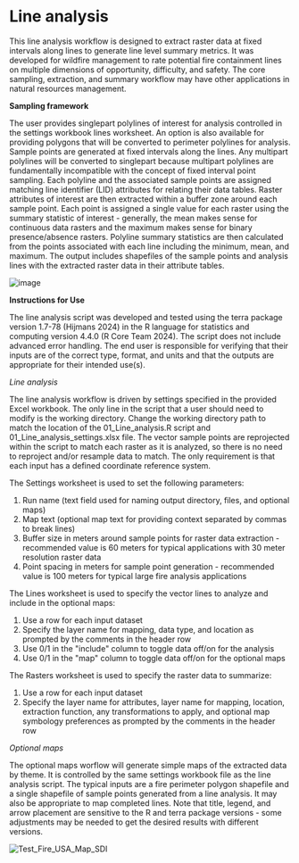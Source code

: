 # Line analysis
This line analysis workflow is designed to extract raster data at fixed intervals along lines to generate line level summary metrics. It was developed for wildfire management to rate potential fire containment lines on multiple dimensions of opportunity, difficulty, and safety. The core sampling, extraction, and summary workflow may have other applications in natural resources management.

**Sampling framework**

The user provides singlepart polylines of interest for analysis controlled in the settings workbook lines worksheet. An option is also available for providing polygons that will be converted to perimeter polylines for analysis. Sample points are generated at fixed intervals along the lines. Any multipart polylines will be converted to singlepart because multipart polylines are fundamentally incompatible with the concept of fixed interval point sampling. Each polyline and the associated sample points are assigned matching line identifier (LID) attributes for relating their data tables. Raster attributes of interest are then extracted within a buffer zone around each sample point. Each point is assigned a single value for each raster using the summary statistic of interest - generally, the mean makes sense for continuous data rasters and the maximum makes sense for binary presence/absence rasters. Polyline summary statistics are then calculated from the points associated with each line including the minimum, mean, and maximum. The output includes shapefiles of the sample points and analysis lines with the extracted raster data in their attribute tables.

![image](https://github.com/bengannon-fc/Line_analysis/assets/81584637/f2f95ab4-6610-4f74-9378-c8f072675a85)

**Instructions for Use**

The line analysis script was developed and tested using the terra package version 1.7-78 (Hijmans 2024) in the R language for statistics and computing version 4.4.0 (R Core Team 2024). The script does not include advanced error handling. The end user is responsible for verifying that their inputs are of the correct type, format, and units and that the outputs are appropriate for their intended use(s). 

_Line analysis_

The line analysis workflow is driven by settings specified in the provided Excel workbook. The only line in the script that a user should need to modify is the working directory. Change the working directory path to match the location of the 01_Line_analysis.R script and 01_Line_analysis_settings.xlsx file. The vector sample points are reprojected within the script to match each raster as it is analyzed, so there is no need to reproject and/or resample data to match. The only requirement is that each input has a defined coordinate reference system.

The Settings worksheet is used to set the following parameters:
1) Run name (text field used for naming output directory, files, and optional maps)
2) Map text (optional map text for providing context separated by commas to break lines)
3) Buffer size in meters around sample points for raster data extraction - recommended value is 60 meters for typical applications with 30 meter resolution raster data
4) Point spacing in meters for sample point generation - recommended value is 100 meters for typical large fire analysis applications

The Lines worksheet is used to specify the vector lines to analyze and include in the optional maps:
1) Use a row for each input dataset
2) Specify the layer name for mapping, data type, and location as prompted by the comments in the header row
3) Use 0/1 in the "include" column to toggle data off/on for the analysis
4) Use 0/1 in the "map" column to toggle data off/on for the optional maps

The Rasters worksheet is used to specify the raster data to summarize:
1) Use a row for each input dataset
2) Specify the layer name for attributes, layer name for mapping, location, extraction function, any transformations to apply, and optional map symbology preferences as prompted by the comments in the header row 

_Optional maps_

The optional maps worflow will generate simple maps of the extracted data by theme. It is controlled by the same settings workbook file as the line analysis script. The typical inputs are a fire perimeter polygon shapefile and a single shapefile of sample points generated from a line analysis. It may also be appropriate to map completed lines. Note that title, legend, and arrow placement are sensitive to the R and terra package versions - some adjustments may be needed to get the desired results with different versions.

![Test_Fire_USA_Map_SDI](https://github.com/user-attachments/assets/d504a62a-6663-40fd-a52e-d74739408e0c)

